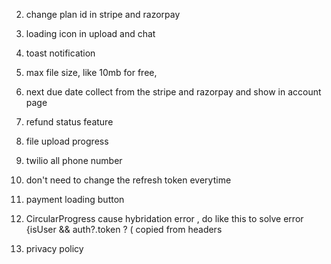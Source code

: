 <!-- 1. razorpay and stripe webhook security -->

2. change plan id in stripe and razorpay
3. loading icon in upload and chat
4. toast notification
5. max file size, like 10mb for free,
6. next due date collect from the stripe and razorpay and show in account page
7. refund status feature
8. file upload progress
9. twilio all phone number
10. don't need to change the refresh token everytime
11. payment loading button
12. CircularProgress cause hybridation error , do like this to solve error {isUser && auth?.token ? ( copied from headers
13. privacy policy

    <!-- 5. remove storing file in s3 -->

       <!-- 1. already have the country check api and implemented, using that need to change the current inr or dollar -->
       <!-- 1. custom auth token -->

<!-- 2. login and register page design -->
   <!-- 3. url feature -->
   <!-- final -->
<!-- 5. only One phonenumber check while register -->
   <!-- 6. intimate after payment success or failure -->
   <!-- 7. intimate after cancel payment -->

<!-- 6. if subscribed we need to update the localstorage plan : ''

7. different logic, using expiry date, every time checking the subscription id , create error
   {
   statusCode: 429,
   error: { description: 'Too many requests', code: 'BAD_REQUEST_ERROR' }
   } -->

   <!-- 2. we only check user.isStripe not user.isRazorpay in upload controller -->
   <!-- 3. cancel subscription for razorpay -->
   <!-- 2. maximumPage check -->
   <!-- 3. multiple format docs , epub and url  -->
   <!-- 3. query check -->
   <!-- 2. account page for subscription view, cancel -->
